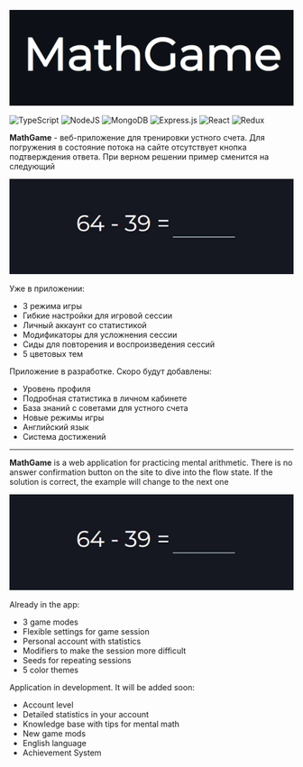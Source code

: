 [![img_1.png](public/assets/logoReadMe.png)](https://math-game-sepia.vercel.app/)


![TypeScript](https://img.shields.io/badge/typescript-%23007ACC.svg?style=for-the-badge&logo=typescript&logoColor=white)
![NodeJS](https://img.shields.io/badge/node.js-6DA55F?style=for-the-badge&logo=node.js&logoColor=white)
![MongoDB](https://img.shields.io/badge/MongoDB-%234ea94b.svg?style=for-the-badge&logo=mongodb&logoColor=white)
![Express.js](https://img.shields.io/badge/express.js-%23404d59.svg?style=for-the-badge&logo=express&logoColor=%2361DAFB)
![React](https://img.shields.io/badge/react-%2320232a.svg?style=for-the-badge&logo=react&logoColor=%2361DAFB)
![Redux](https://img.shields.io/badge/redux-%23593d88.svg?style=for-the-badge&logo=redux&logoColor=white)

**MathGame** - веб-приложение для тренировки устного счета. Для погружения в состояние потока на сайте отсутствует кнопка подтверждения ответа. При верном решении пример сменится на следующий

![](public/assets/workExample.gif)

Уже в приложении:

- 3 режима игры
- Гибкие настройки для игровой сессии
- Личный аккаунт со статистикой
- Модификаторы для усложнения сессии
- Сиды для повторения и воспроизведения сессий
- 5 цветовых тем

Приложение в разработке. Скоро будут добавлены:

- Уровень профиля
- Подробная статистика в личном кабинете
- База знаний с советами для устного счета
- Новые режимы игры
- Английский язык
- Система достижений

---

**MathGame** is a web application for practicing mental arithmetic. There is no answer confirmation button on the site to dive into the flow state. If the solution is correct, the example will change to the next one

![](public/assets/workExample.gif)

Already in the app:

- 3 game modes
- Flexible settings for game session
- Personal account with statistics
- Modifiers to make the session more difficult
- Seeds for repeating sessions
- 5 color themes

Application in development. It will be added soon:

- Account level
- Detailed statistics in your account
- Knowledge base with tips for mental math
- New game mods
- English language
- Achievement System
